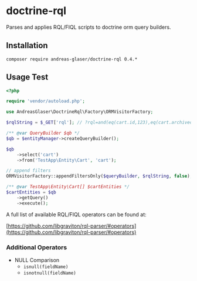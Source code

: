# doctrine-rql
Parses and applies RQL/FIQL scripts to doctrine orm query builders.

## Installation
```shell
composer require andreas-glaser/doctrine-rql 0.4.*
```

## Usage Test
```php
<?php

require 'vendor/autoload.php';

use AndreasGlaser\DoctrineRql\Factory\ORMVisitorFactory;

$rqlString = $_GET['rql']; // ?rql=and(eq(cart.id,123),eq(cart.archived,0))

/** @var QueryBuilder $qb */
$qb = $entityManager->createQueryBuilder();

$qb
    ->select('cart')
    ->from('TestApp\Entity\Cart', 'cart');

// append filters
ORMVisitorFactory::appendFiltersOnly($queryBuilder, $rqlString, false);

/** @var TestApp\Entity\Cart[] $cartEntities */
$cartEntities = $qb
    ->getQuery()
    ->execute();
```

A full list of available RQL/FIQL operators can be found at:

[https://github.com/libgraviton/rql-parser/#operators](https://github.com/libgraviton/rql-parser/#operators)

### Additional Operators ###

 - NULL Comparison
    - `isnull(fieldName)`
    - `isnotnull(fieldName)`